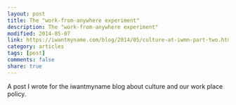 ```yaml
---
layout: post
title: The "work-from-anywhere experiment"
description: The "work-from-anywhere experiment"
modified: 2014-05-07
link: https://iwantmyname.com/blog/2014/05/culture-at-iwmn-part-two.html
category: articles
tags: [post]
comments: false
share: true
---
```


A post I wrote for the iwantmyname blog about culture and our work place policy.

